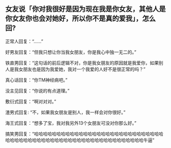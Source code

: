 ## 女友说「你对我很好是因为现在我是你女友，其他人是你女友你也会对她好，所以你不是真的爱我」，怎么回?

正常人回复：“……”

好男友回复：“但我只想让你当我女朋友，你是我心中独一无二的。”

铁直男回复：“这句话的前后逻辑不对，你是我女朋友的原因就是我爱你，如果别人是我女朋友也是因为我爱她，我对一个我爱的人好不是很正常的吗？”

真心话回复：“你TM神经病吧。”

没主见回复：“你说的有点道理。”

敷衍式回复：“啊对对对。”

渣男式回复: “不，如果我女朋友是别人，我一样会对你很好。”

海王式回复：“想多了宝，我对我另外13个女朋友可没对你那么好。”

搞笑男回复：“哈哈哈哈哈哈哈哈哈哈哈哈哈哈哈哈哈哈哈哈哈哈哈哈哈哈哈哈哈哈哈哈哈哈哈哈哈哈哈哈哈哈哈哈哈哈哈哈哈哈哈哈哈哈哈哈哈哈哈哈牛逼”